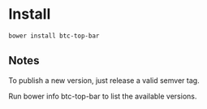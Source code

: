 # Install

`bower install btc-top-bar`

## Notes

To publish a new version, just release a valid semver tag.

Run bower info btc-top-bar to list the available versions.
